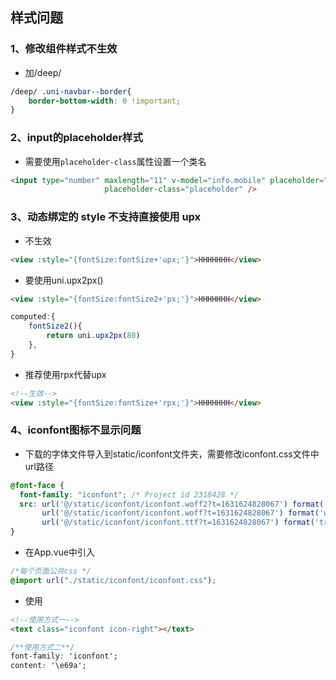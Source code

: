 ## 样式问题

### 1、修改组件样式不生效

+ 加/deep/
```css
/deep/ .uni-navbar--border{
	border-bottom-width: 0 !important;
}
```



### 2、input的placeholder样式

+ 需要使用`placeholder-class`属性设置一个类名

```html
<input type="number" maxlength="11" v-model="info.mobile" placeholder="请输入电话号码"
					 placeholder-class="placeholder" />
```



### 3、动态绑定的 style 不支持直接使用 upx

+ 不生效

```html
<view :style="{fontSize:fontSize+'upx;'}">HHHHHHH</view>
```

+ 要使用uni.upx2px()

```html
<view :style="{fontSize:fontSize2+'px;'}">HHHHHHH</view>
```

```js
computed:{
    fontSize2(){
        return uni.upx2px(80)
    },
}
```

+ 推荐使用rpx代替upx

```html
<!--生效-->
<view :style="{fontSize:fontSize+'rpx;'}">HHHHHHH</view>
```

### 4、iconfont图标不显示问题

+ 下载的字体文件导入到static/iconfont文件夹，需要修改iconfont.css文件中url路径

```css
@font-face {
  font-family: "iconfont"; /* Project id 2318428 */
  src: url('@/static/iconfont/iconfont.woff2?t=1631624828067') format('woff2'),
       url('@/static/iconfont/iconfont.woff?t=1631624828067') format('woff'),
       url('@/static/iconfont/iconfont.ttf?t=1631624828067') format('truetype');
}
```

+ 在App.vue中引入

```css
/*每个页面公共css */
@import url("./static/iconfont/iconfont.css");
```

+ 使用

```html
<!--使用方式一-->
<text class="iconfont icon-right"></text>
```

```css
/**使用方式二**/
font-family: 'iconfont';
content: '\e69a';
```

